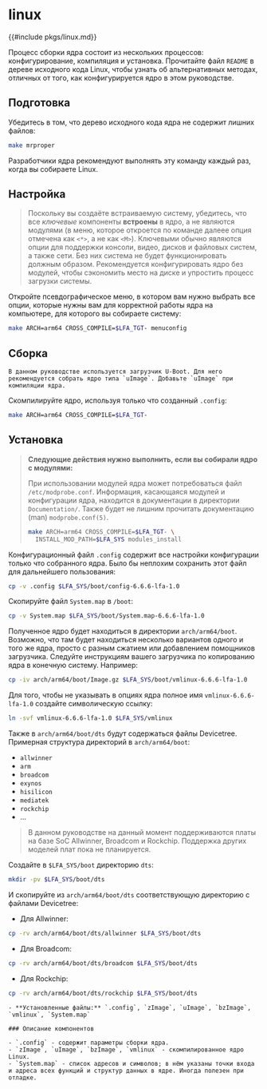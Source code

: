# linux

{{#include pkgs/linux.md}}

Процесс сборки ядра состоит из нескольких процессов: конфигурирование, компиляция и установка. Прочитайте файл `README` в дереве исходного кода Linux, чтобы узнать об альтернативных методах, отличных от того, как конфигурируется ядро в этом руководстве.

## Подготовка

Убедитесь в том, что дерево исходного кода ядра не содержит лишних файлов:

```bash
make mrproper
```

Разработчики ядра рекомендуют выполнять эту команду каждый раз, когда вы собираете Linux.

## Настройка

> Поскольку вы создаёте встраиваемую систему, убедитесь, что все *ключевые* компоненты **встроены** в ядро, а не являются модулями (в меню, которое откроется по команде далеее опция отмечена как `<*>`, а не как `<M>`). Ключевыми обычно являются опции для поддержки консоли, видео, дисков и файловых систем, а также сети. Без них система не будет функционировать должным образом. Рекомендуется конфигурировать ядро без модулей, чтобы сэкономить место на диске и упростить процесс загрузки системы.

Откройте псевдографическое меню, в котором вам нужно выбрать все опции, которые нужны вам для корректной работы ядра на компьютере, для которого вы собираете систему:

```bash
make ARCH=arm64 CROSS_COMPILE=$LFA_TGT- menuconfig
```

## Сборка

```admonish warning title="Внимание"
В данном руководстве используется загрузчик U-Boot. Для него рекомендуется собрать ядро типа `uImage`. Добавьте `uImage` при компиляции ядра.
```

Скомпилируйте ядро, используя только что созданный `.config`:

```bash
make ARCH=arm64 CROSS_COMPILE=$LFA_TGT-
```

## Установка

> **Следующие действия нужно выполнить, если вы собирали ядро с модулями:**
>
> При использовании модулей ядра может потребоваться файл `/etc/modprobe.conf`. Информация, касающаяся модулей и конфигурации ядра, находится в документации в директории `Documentation/`. Также будет не лишним прочитать документацию (man) `modprobe.conf(5)`.
>
> ```bash
> make ARCH=arm64 CROSS_COMPILE=$LFA_TGT- \
>   INSTALL_MOD_PATH=$LFA_SYS modules_install
> ```

Конфигурационный файл `.config` содержит все настройки конфигурации только что собранного ядра. Было бы неплохим сохранить этот файл для дальнейшего пользования:

```bash
cp -v .config $LFA_SYS/boot/config-6.6.6-lfa-1.0
```

Скопируйте файл `System.map` в `/boot`:

```bash
cp -v System.map $LFA_SYS/boot/System.map-6.6.6-lfa-1.0
```

Полученное ядро будет находиться в директории `arch/arm64/boot`. Возможно, что там будет находиться несколько вариантов одного и того же ядра, просто с разным сжатием или добавлением помощников загрузчика. Следуйте инструкциям вашего загрузчика по копированию ядра в конечную систему. Например:

```bash
cp -iv arch/arm64/boot/Image.gz $LFA_SYS/boot/vmlinux-6.6.6-lfa-1.0
```

Для того, чтобы не указывать в опциях ядра полное имя `vmlinux-6.6.6-lfa-1.0` создайте символическую ссылку:

```bash
ln -svf vmlinux-6.6.6-lfa-1.0 $LFA_SYS/vmlinux
```

Также в `arch/arm64/boot/dts` будут содержаться файлы Devicetree. Примерная структура директорий в `arch/arm64/boot`:

- `allwinner`
- `arm`
- `broadcom`
- `exynos`
- `hisilicon`
- `mediatek`
- `rockchip`
- ...

> В данном руководстве на данный момент поддерживаются платы на базе SoC Allwinner, Broadcom и Rockchip. Поддержка других моделей плат пока не планируется.

Создайте в `$LFA_SYS/boot` директорию `dts`:

```bash
mkdir -pv $LFA_SYS/boot/dts
```

И скопируйте из `arch/arm64/boot/dts` соответствующую директорию с файлами Devicetree:

- Для Allwinner:

```bash
cp -rv arch/arm64/boot/dts/allwinner $LFA_SYS/boot/dts
```

- Для Broadcom:

```bash
cp -rv arch/arm64/boot/dts/broadcom $LFA_SYS/boot/dts
```

- Для Rockchip:

```bash
cp -rv arch/arm64/boot/dts/rockchip $LFA_SYS/boot/dts
```

~~~admonish note title="Содержимое пакета" collapsible=true
- **Установленные файлы:** `.config`, `zImage`, `uImage`, `bzImage`, `vmlinux`, `System.map`

### Описание компонентов

- `.config` - содержит параметры сборки ядра.
- `zImage`, `uImage`, `bzImage`, `vmlinux` - скомпилированное ядро Linux.
- `System.map` - список адресов и символов; в нём указаны точки входа и адреса всех функций и структур данных в ядре. Иногда полезен при отладке.
~~~
